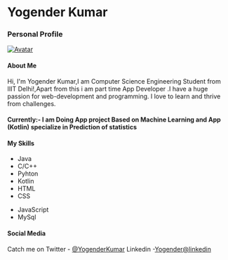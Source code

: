 <div class="container">
  <h1>Yogender Kumar</h1>
  <h3>Personal Profile</h3>
<a href="https://ibb.co/dPpHf36"><img src="https://i.ibb.co/VgCkLhD/image.jpg" alt="Avatar" border="0" style: "center"></a>
  <h4>About Me</h4>
  <p>Hi, I'm Yogender Kumar,I am Computer Science Engineering Student from IIIT Delhi!,Apart from this i am part time App Developer .I have a huge passion for web-development and programming. I love to learn and thrive from challenges.</p>
  <h4>Currently:- I am Doing App project Based on Machine Learning and App (Kotlin) specialize in Prediction of statistics<h4>
  <h4>My Skills</h4> 
  <div class="listFlex">
    <div>
  <ul>
    <li>Java</li>
    <li>C/C++</li>
    <li>Pyhton</li>
    <li>Kotlin</li>
    <li>HTML</li>
    <li>CSS</li>
  </ul>
    </div>
    <div>
  <ul>
    <li>JavaScript</li>
    <li>MySql</li>
  </ul>
    </div>
  </div>
      <h4>Social Media</h4> 
  Catch me on Twitter - <a href="https://twitter.com/Yogende65938869">@YogenderKumar</a>
  Linkedin -<a href="https://www.linkedin.com/in/yogender-kumar-b0448b216/">Yogender@linkedin</a> 
</div>  
  


